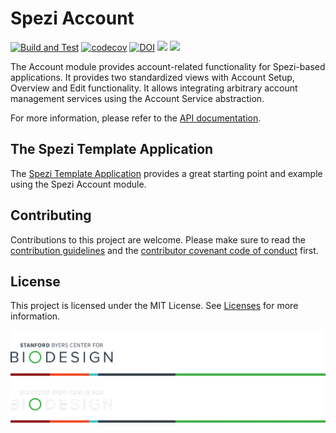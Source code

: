 <!--

This source file is part of the Spezi open-source project.

SPDX-FileCopyrightText: 2023 Stanford University and the project authors (see CONTRIBUTORS.md)

SPDX-License-Identifier: MIT
  
-->

# Spezi Account

[![Build and Test](https://github.com/StanfordSpezi/SpeziAccount/actions/workflows/build-and-test.yml/badge.svg)](https://github.com/StanfordSpezi/SpeziAccount/actions/workflows/build-and-test.yml)
[![codecov](https://codecov.io/gh/StanfordSpezi/SpeziAccount/branch/main/graph/badge.svg?token=IAfXOmGenQ)](https://codecov.io/gh/StanfordSpezi/SpeziAccount)
[![DOI](https://zenodo.org/badge/DOI/10.5281/zenodo.7796499.svg)](https://doi.org/10.5281/zenodo.7796499)
[![](https://img.shields.io/endpoint?url=https%3A%2F%2Fswiftpackageindex.com%2Fapi%2Fpackages%2FStanfordSpezi%2FSpeziAccount%2Fbadge%3Ftype%3Dswift-versions)](https://swiftpackageindex.com/StanfordSpezi/SpeziAccount)
[![](https://img.shields.io/endpoint?url=https%3A%2F%2Fswiftpackageindex.com%2Fapi%2Fpackages%2FStanfordSpezi%2FSpeziAccount%2Fbadge%3Ftype%3Dplatforms)](https://swiftpackageindex.com/StanfordSpezi/SpeziAccount)

The Account module provides account-related functionality for Spezi-based applications.
It provides two standardized views with Account Setup, Overview and Edit functionality.
It allows integrating arbitrary account management services using the Account Service abstraction.

For more information, please refer to the [API documentation](https://swiftpackageindex.com/StanfordSpezi/SpeziAccount/documentation).


## The Spezi Template Application

The [Spezi Template Application](https://github.com/StanfordSpezi/SpeziTemplateApplication) provides a great starting point and example using the Spezi Account module.

## Contributing

Contributions to this project are welcome. Please make sure to read the [contribution guidelines](https://github.com/StanfordSpezi/.github/blob/main/CONTRIBUTING.md) and the [contributor covenant code of conduct](https://github.com/StanfordSpezi/.github/blob/main/CODE_OF_CONDUCT.md) first.


## License

This project is licensed under the MIT License. See [Licenses](https://github.com/StanfordSpezi/SpeziAccount/tree/main/LICENSES) for more information.

![Spezi Footer](https://raw.githubusercontent.com/StanfordSpezi/.github/main/assets/FooterLight.png#gh-light-mode-only)
![Spezi Footer](https://raw.githubusercontent.com/StanfordSpezi/.github/main/assets/FooterDark.png#gh-dark-mode-only)
